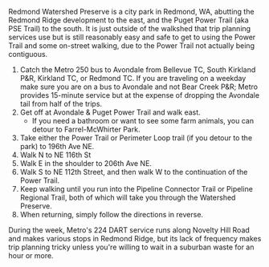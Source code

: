 Redmond Watershed Preserve is a city park in Redmond, WA, abutting the Redmond Ridge development to the east, and the Puget Power Trail (aka PSE Trail) to the south. It is just outside of the walkshed that trip planning services use but is still reasonably easy and safe to get to using the Power Trail and some on-street walking, due to the Power Trail not actually being contiguous.

1. Catch the Metro 250 bus to Avondale from Bellevue TC, South Kirkland P&R, Kirkland TC, or Redmond TC. If you are traveling on a weekday make sure you are on a bus to Avondale and not Bear Creek P&R; Metro provides 15-minute service but at the expense of dropping the Avondale tail from half of the trips.
1. Get off at Avondale & Puget Power Trail and walk east.
   - If you need a bathroom or want to see some farm animals, you can detour to Farrel-McWhirter Park.
1. Take either the Power Trail or Perimeter Loop trail (if you detour to the park) to 196th Ave NE.
1. Walk N to NE 116th St
1. Walk E in the shoulder to 206th Ave NE.
1. Walk S to NE 112th Street, and then walk W to the continuation of the Power Trail.
1. Keep walking until you run into the Pipeline Connector Trail or Pipeline Regional Trail, both of which will take you through the Watershed Preserve.
1. When returning, simply follow the directions in reverse.

During the week, Metro's 224 DART service runs along Novelty Hill Road and makes various stops in Redmond Ridge, but its lack of frequency makes trip planning tricky unless you're willing to wait in a suburban waste for an hour or more.
